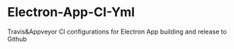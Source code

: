 # Electron-App-CI-Yml
Travis&amp;Appveyor CI configurations for Electron App building and release to Github
